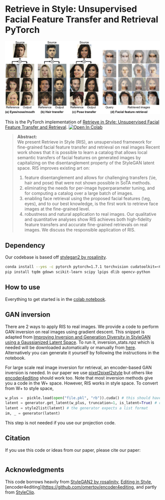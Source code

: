 # Retrieve in Style: Unsupervised Facial Feature Transfer and Retrieval PyTorch
![](ris_teaser.png)

This is the PyTorch implementation of [Retrieve in Style: Unsupervised Facial Feature Transfer and Retrieval](). [![Open In Colab](https://colab.research.google.com/assets/colab-badge.svg)](https://colab.research.google.com/github/mchong6/RetrieveInStyle/blob/main/RIS_colab.ipynb)


>**Abstract:**<br>
>We present Retrieve in Style (RIS), an unsupervised framework for fine-grained facial feature transfer and retrieval on real images Recent work shows that it is possible to learn a catalog that allows local semantic transfers of facial features on generated images by capitalizing on the disentanglement property of the StyleGAN latent space. RIS improves existing art on: 
>1) feature disentanglement and allows for challenging transfers (\ie, hair and pose) that were not shown possible in SoTA methods.
>2) eliminating the needs for per-image hyperparameter tuning, and for computing a catalog over a large batch of images.
>3) enabling face retrieval using the proposed facial features (\eg, eyes), and to our best knowledge, is the first work to retrieve face images at the fine-grained level.
>4) robustness and natural application to real images. 
>Our qualitative and quantitative analyses show RIS achieves both high-fidelity feature transfers and accurate fine-grained retrievals on real images. 
>We discuss the responsible application of RIS.

## Dependency
Our codebase is based off [stylegan2 by rosalinity](https://github.com/rosinality/stylegan2-pytorch). 
```bash
conda install --yes -c pytorch pytorch=1.7.1 torchvision cudatoolkit=<CUDA_VERSION>
pip install tqdm gdown scikit-learn scipy lpips dlib opencv-python
```

## How to use
Everything to get started is in the [colab notebook](https://colab.research.google.com/github/mchong6/RetrieveInStyle/blob/main/RIS_colab.ipynb).

## GAN inversion
There are 2 ways to apply RIS to real images. We provide a code to perform GAN inversion on real images using gradient descent. This snippet is adapted from [Improving Inversion and Generation Diversity in StyleGAN using a Gaussianized Latent Space](https://arxiv.org/abs/2009.06529). To run it, inversion_stats.npz which is needed will be downloaded automatically or manually from [here](https://drive.google.com/drive/folders/1OvXPzT4SqJcZWWjsRNyU2m35AaMP6eq0?usp=sharing). Alternatively you can generate it yourself by following the instructions in the notebook.

For large scale real image inversion for retrieval, an encoder-based GAN inversion is needed. In our paper we use [pixel2pixel2style](https://github.com/eladrich/pixel2style2pixel) but others like [encoder4editing](https://github.com/omertov/encoder4editing) should work too. Note that most inversion methods give you a code in the W+ space. However, RIS works in style space. To convert from W+ to style space, 

```python
w_plus =  pickle.load(open("file.pkl", "rb")).cuda() # this should have shape of [b, 18, 512]
latent = generator.get_latent(w_plus, truncation=1, is_latent=True) # convert to style space.
latent = style2list(latent) # the generator expects a list format
im, _ = generator(latent)
```
This step is not needed if you use our projection code.

## Citation
If you use this code or ideas from our paper, please cite our paper:
```
```

## Acknowledgments
This code borrows heavily from [StyleGAN2 by rosalinity](https://github.com/rosinality/stylegan2-pytorch), [Editing in Style](https://github.com/IVRL/GANLocalEditing), [encoder4editing](https://github.com/omertov/encoder4editing, and partly from [StyleClip](https://github.com/orpatashnik/StyleCLIP).
